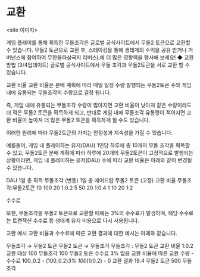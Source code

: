 # 교환

\<site 이미지>

게임 플레이를 통해 획득한 무돌조각은 글로벌 공식사이트에서 무돌2 토큰으로 교환할 수 있습니다. 무돌2 토큰으로 교환 후, 스테이킹을 통해 생태계의 수익을 공유 받거나 거버넌스에 참여하여 무한돌파삼국지 리버스L에 더 많은 영향력을 행사해 보세요! ◆ 교환 방법 (3/4업데이트) 글로벌 공식사이트에서 무돌 조각과 무돌2토큰을 서로 교환 할 수 있습니다.

교환 비율 교환 비율은 분배 계획에 따라 매일 일정 수량 발행되는 무돌2토큰 수와 게임 내에 유통되는 무돌조각의 수량으로 결정 됩니다.

즉, 게임 내에 유통되는 무돌조각 수량이 많아지면 교환 비율이 낮아져 같은 수량이라도 더 적은 무돌2 토큰을 획득하게 되고, 반대로 게임 내에 무돌조각 유통량이 적어지면 교환 비율이 높아져 더 많은 무돌2 토큰을 획득하게 될 수도 있습니다.

이러한 원리에 따라 무돌2토큰의 가치는 안정성과 지속성을 가질 수 있습니다.

예를들어, 게임 내 플레이하는 유저(DAU) 1인당 하루에 총 10개의 무돌 조각을 획득할 수 있고, 무돌2토큰 분배 계획에 따라 하루에 20개의 무돌2토큰이 고정적으로 발행되는 상황이라면, 게임 내 플레이하는 유저(DAU) 수에 따라 교환 비율은 아래와 같이 변경될 수 있습니다.

DAU 1일 총 획득 무돌조각 (변동) 1일 총 에어드랍 무돌2 토큰 (고정) 교환 비율 무돌조각:무돌2토큰 10 100 20 1:0.2 5 50 20 1:0.4 1 10 20 1:2

수수료

또한, 무돌조각을 무돌2 토큰으로 교환할 때에는 3%의 수수료가 발생하며, 해당 수수료는 트랜잭션 수수료 등 생태계 유지 비용으로 다시 사용됩니다.

교환 예시 교환 비율과 수수료에 따른 교환 결과에 대한 예시는 아래와 같습니다.

무돌조각 → 무돌2 토큰 무돌2 토큰 → 무돌조각 무돌조각 : 무돌2 토큰 교환 비율 1:0.2 교환 대상 100 무돌조각 100 무돌2 토큰 수수료 3% 없음 교환 비율에 따른 교환 수량 - 수수료 100_0.2 - (100_0.2)_3% 100_(1/0.2) - 0 교환 결과 19.4 무돌2 토큰 500 무돌조각

